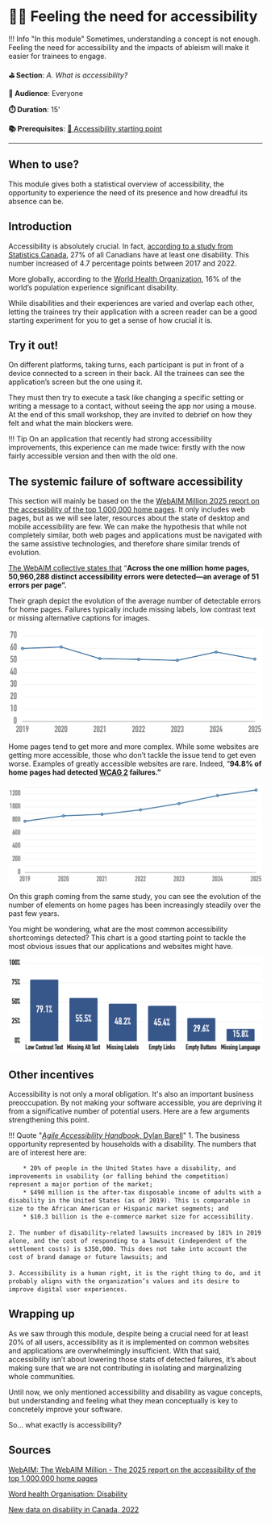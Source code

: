 # 🫳🏿 Feeling the need for accessibility

!!! Info "In this module"
    Sometimes, understanding a concept is not enough.
    Feeling the need for accessibility and the impacts of ableism will make it easier
    for trainees to engage.

**⛳️ Section**: *A. What is accessibility?*

**👥 Audience**: Everyone

**⏱️ ️Duration**: 15'

**📚 Prerequisites**: [🚀 Accessibility starting point](A-ASP.md)

---

## When to use?

This module gives both a statistical overview of accessibility, the opportunity to experience the need of its presence and how dreadful its absence can be.

## Introduction

Accessibility is absolutely crucial. In fact, [according to a study from Statistics Canada](https://www150.statcan.gc.ca/n1/pub/11-627-m/11-627-m2023063-eng.htm), 27% of all Canadians have at least one disability. This number increased of 4.7 percentage points between 2017 and 2022.

More globally, according to the [World Health Organization](https://www.who.int/health-topics/disability#tab=tab_1), 16% of the world’s population experience significant disability.

While disabilities and their experiences are varied and overlap each other, letting the trainees try their application with a screen reader can be a good starting experiment for you to get a sense of how crucial it is.

## Try it out!

On different platforms, taking turns, each participant is put in front of a device connected to a screen in their back. All the trainees can see the application’s screen but the one using it.

They must then try to execute a task like changing a specific setting or writing a message to a contact, without seeing the app nor using a mouse. At the end of this small workshop, they are invited to debrief on how they felt and what the main blockers were.

!!! Tip
    On an application that recently had strong accessibility improvements, this experience can me made twice: firstly with the now fairly accessible version and then with the old one.


## The systemic failure of software accessibility

This section will mainly be based on the the [WebAIM Million 2025 report on the accessibility of the top 1,000,000 home pages](https://webaim.org/projects/million/). It only includes web pages, but as we will see later, resources about the state of desktop and mobile accessibility are few. We can make the hypothesis that while not completely similar, both web pages and applications must be navigated with the same assistive technologies, and therefore share similar trends of evolution.

[The WebAIM collective states that](https://webaim.org/projects/million/) “**Across the one million home pages, 50,960,288 distinct accessibility errors were detected—an average of 51 errors per page”.**

Their graph depict the evolution of the average number of detectable errors for home pages.  Failures typically include missing labels, low contrast text or missing alternative captions for images.

![A graph showcasing the number of accessible per home page over time. It's steady around 50 to 60.](resources/a-what-is-accessibility/errorsPerPage.png)

Home pages tend to get more and more complex. While some websites are getting more accessible, those who don’t tackle the issue tend to get even worse. Examples of greatly accessible websites are rare. Indeed, “**94.8% of home pages had detected [WCAG 2](https://webaim.org/standards/wcag/checklist) failures.”**

![A graph showcasing the number of elements per home page over time. It's increasing steadily.](resources/a-what-is-accessibility/complexityWebPageGraph.png)

On this graph coming from the same study, you can see the evolution of the number of elements on home pages has been increasingly steadily over the past few years.

You might be wondering, what are the most common accessibility shortcomings detected? This chart is a good starting point to tackle the most obvious issues that our applications and websites might have.

![A graph showcasing the most common accessibility issues detected. In order: low contrast text, missing alt text, missing labels, empty links, empty buttons, missing language.](resources/a-what-is-accessibility/commonAccessibilityFailure.png)

## Other incentives

Accessibility is not only a moral obligation. It's also an important business preoccupation. By not making your software accessible, you are depriving it from a significative number of potential users. Here are a few arguments strengthening this point.

!!! Quote "[*Agile Accessibility Handbook*, Dylan Barell](https://accessibility.deque.com/agile-accessibility-handbook)"
    1. The business opportunity represented by households with a disability. The numbers that are of interest here are:

        * 20% of people in the United States have a disability, and improvements in usability (or falling behind the competition) represent a major portion of the market;
        * $490 million is the after-tax disposable income of adults with a disability in the United States (as of 2019). This is comparable in size to the African American or Hispanic market segments; and
        * $10.3 billion is the e-commerce market size for accessibility.

    2. The number of disability-related lawsuits increased by 181% in 2019 alone, and the cost of responding to a lawsuit (independent of the settlement costs) is $350,000. This does not take into account the cost of brand damage or future lawsuits; and

    3. Accessibility is a human right, it is the right thing to do, and it probably aligns with the organization’s values and its desire to improve digital user experiences.

## Wrapping up

As we saw through this module, despite being a crucial need for at least 20% of all users, accessibility as it is implemented on common websites and applications are overwhelmingly insufficient. With that said, accessibility isn’t about lowering those stats of detected failures, it’s about making sure that we are not contributing in isolating and marginalizing whole communities.

Until now, we only mentioned accessibility and disability as vague concepts, but understanding and feeling what they mean conceptually is key to concretely improve your software.

So… what exactly is accessibility?


## Sources

[WebAIM: The WebAIM Million - The 2025 report on the accessibility of the top 1,000,000 home pages](https://webaim.org/projects/million/)

[Word health Organisation: Disability](https://www.who.int/health-topics/disability#tab=tab_1)

[New data on disability in Canada, 2022](https://www150.statcan.gc.ca/n1/pub/11-627-m/11-627-m2023063-eng.htm)